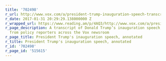 ```yaml
---
title: '702498'
r_url: http://www.vox.com/a/president-trump-inauguration-speech-transcript-annotations
r_date: 2017-01-31 20:29:29.138000000 Z
r_wrapped_url: https://www.reading.am/p/4AQ3/http://www.vox.com/a/president-trump-inauguration-speech-transcript-annotations
r_page_description: A transcript of Donald Trump’s inauguration speech, with annotations
  from policy reporters across the Vox newsroom
r_page_title: President Trump's inauguration speech, annotated
r_title: President Trump's inauguration speech, annotated
r_id: '702498'
r_page_id: '515615'
---
```


